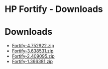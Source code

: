 
HP Fortify - Downloads
======================

# Downloads

- [Fortify-4.752922.zip](https://raw.githubusercontent.com/UrbanCode/IBM-UCB-PLUGINS/main/files/HPFortify/Fortify-4.752922.zip)
- [Fortify-3.638531.zip](https://raw.githubusercontent.com/UrbanCode/IBM-UCB-PLUGINS/main/files/HPFortify/Fortify-3.638531.zip)
- [Fortify-2.409095.zip](https://raw.githubusercontent.com/UrbanCode/IBM-UCB-PLUGINS/main/files/HPFortify/Fortify-2.409095.zip)
- [Fortify-1.366381.zip](https://raw.githubusercontent.com/UrbanCode/IBM-UCB-PLUGINS/main/files/HPFortify/Fortify-1.366381.zip)
